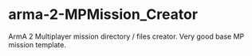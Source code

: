 # arma-2-MPMission_Creator
ArmA 2 Multiplayer mission directory / files creator. Very good base MP mission template.
